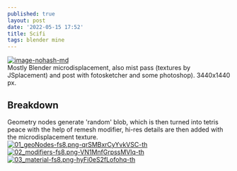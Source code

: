 ```yaml
---
published: true
layout: post
date: '2022-05-15 17:52'
title: Scifi
tags: blender mine
---
```

[![image-nohash-md](https://i.imgur.com/RpQN5LHl.png)](https://i.imgur.com/RpQN5LH.png)  
Mostly Blender microdisplacement, also mist pass (textures by JSplacement) and post with fotosketcher and some photoshop). 3440x1440 px.

## Breakdown

Geometry nodes generate 'random' blob, which is then turned into tetris peace with the help of remesh modifier, hi-res details are then added with the microdisplacement texture.    
[![01_geoNodes-fs8.png-qrSMBxrCyYvkVSC-th](https://i.imgur.com/mr3cqDkb.png)](https://i.imgur.com/mr3cqDk.png) [![02_modifiers-fs8.png-VN1MnfGrpssMVlq-th](https://i.imgur.com/Odr0o8ib.png)](https://i.imgur.com/Odr0o8i.png) [![03_material-fs8.png-hyFi0eS2fLofohq-th](https://i.imgur.com/T0CCM4nb.png)](https://i.imgur.com/T0CCM4n.png)

